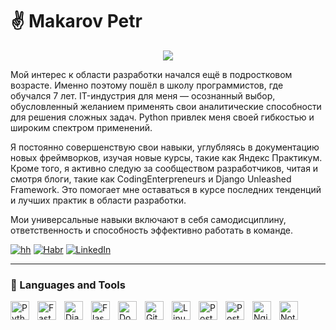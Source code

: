 # :v: Makarov Petr

<p align="center">
  <a href="ttps://hh.ru/resume/f71b73ceff0d2b5fa80039ed1f684d4f6e4131">
    <img src="https://readme-typing-svg.demolab.com?font=Fira+Code&pause=1000&center=true&vCenter=true&random=false&width=440&height=45&lines=Always+learning+new;Python+Backend+Developer" /></a>
</p>

Мой интерес к области разработки начался ещё в подростковом возрасте. Именно поэтому пошёл в школу программистов, где обучался 7 лет. IT-индустрия для меня — осознанный выбор, обусловленный желанием применять свои аналитические способности для решения сложных задач. Python привлек меня своей гибкостью и широким спектром применений.

Я постоянно совершенствую свои навыки, углубляясь в документацию новых фреймворков, изучая новые курсы, такие как Яндекс Практикум. Кроме того, я активно следую за сообществом разработчиков, читая и смотря блоги, такие как CodingEnterpreneurs и Django Unleashed Framework. Это помогает мне оставаться в курсе последних тенденций и лучших практик в области разработки.

Мои универсальные навыки включают в себя самодисциплину, ответственность и способность эффективно работать в команде.

   <p align="left">
      <a href="https://hh.ru/resume/f71b73ceff0d2b5fa80039ed1f684d4f6e4131">
         <img alt="hh" title="My hh resume" src="https://custom-icon-badges.demolab.com/badge/hh.ru-CE4630?style=for-the-badge&logo=headhunter_logo&logoColor=white"/></a> 
      <a href="https://career.habr.com/makarovpetr12">
         <img alt="Habr" title="My Habr resume" src="https://custom-icon-badges.demolab.com/badge/Habr-65A3BE?style=for-the-badge&logo=habr&logoColor=white"/></a> 
      <a href="">
         <img alt="LinkedIn" title="My LinkedIn resume" src="https://custom-icon-badges.demolab.com/badge/LinkedIn-0A66C2?style=for-the-badge&logo=linkedin&logoColor=white"/></a> 
   </p>

---

### 🧰 Languages and Tools

<img align="left" alt="Python" width="30px" style="padding-right:10px;" src="https://cdn.jsdelivr.net/gh/devicons/devicon/icons/python/python-plain.svg" />
<img align="left" alt="FastAPI" width="30px" style="padding-right:10px;" src="https://cdn.jsdelivr.net/gh/devicons/devicon@latest/icons/fastapi/fastapi-original.svg"/>
<img align="left" alt="Django" width="30px" style="padding-right:10px;" src="https://cdn.jsdelivr.net/gh/devicons/devicon@latest/icons/django/django-plain.svg" />
<img align="left" alt="Flask" width="30px" style="padding-right:10px;" src="https://cdn.jsdelivr.net/gh/devicons/devicon@latest/icons/flask/flask-original.svg" />
<img align="left" alt="Docker" width="30px" style="padding-right:10px;" src="https://cdn.jsdelivr.net/gh/devicons/devicon@latest/icons/docker/docker-original.svg" />
<img align="left" alt="Git" width="30px" style="padding-right:10px;" src="https://cdn.jsdelivr.net/gh/devicons/devicon/icons/git/git-original.svg" />
<img align="left" alt="Linux" width="30px" style="padding-right:10px;" src="https://cdn.jsdelivr.net/gh/devicons/devicon/icons/linux/linux-original.svg" />
<img align="left" alt="PostgreSQL" width="30px" style="padding-right:10px;" src="https://cdn.jsdelivr.net/gh/devicons/devicon@latest/icons/postgresql/postgresql-original.svg" />
<img align="left" alt="Postman" width="30px" style="padding-right:10px;" src="https://cdn.jsdelivr.net/gh/devicons/devicon@latest/icons/postman/postman-original.svg" />
<img align="left" alt="Nginx" width="30px" style="padding-right:10px;" src="https://cdn.jsdelivr.net/gh/devicons/devicon@latest/icons/nginx/nginx-original.svg" />
<img align="left" alt="Notion" width="30px" style="padding-right:10px;" src="https://cdn.jsdelivr.net/gh/devicons/devicon@latest/icons/notion/notion-original.svg" />
<br />


